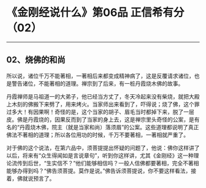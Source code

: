 # 《金刚经说什么》第06品 正信希有分（02）

------

## 02、烧佛的和尚

所以说，诸位千万不能著相，一著相后来都变成精神病了，这是反覆请求诸位，也是警告诸位，不能著相的道理。禅宗到了后来，有一桩丹霞烧木佛的故事。

丹霞禅师是马祖道一的大弟子，他已经当方丈了，冬天冷起来没有柴烧，就把大殿上木刻的佛搬下来劈了，用来烤火。当家师出来看到了，吓得说；烧了佛，这个罪过多大！有因果啊！奇怪的是，这个当家的胡子、眉毛当时都掉下来，脱了一层皮。佛是丹霞烧的，因果反而到了当家的身上去，这是禅宗里头奇怪的公案，是有名的“丹霞烧木佛，院主（就是当家和尚）落须眉”的公案。这些道理都说明了真正佛法不著相的道理；所以各位用功的时候，千万不要著相，一著相就严重了。

对于佛的这个说法，在第六品中，须菩提提出怀疑的问题了，他说：佛你这样讲了以后，将来有“众生得闻如是言说章句”，听到你这样讲，尤其《金刚经》这一种理论流传到后世，“生实信不？”他们能够相信吗？一般人信佛都要著相，完全不著相能够办得到吗？“佛告须菩提。莫作是说。”佛告诉须菩提说，你不要这样看法，接着，佛就说预言了。

